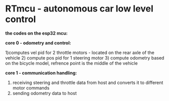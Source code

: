# RTmcu - autonomous car low level control
**the codes on the esp32 mcu:**

**core 0 - odometry and control:**

1)computes vel pid for 2 throttle motors - located on the rear axle of the vehicle
2) compute pos pid for 1 steering motor
3) compute odometry based on the bicycle model, refrence point is the middle of the vehicle

**core 1 - communication handling:**

1) receiving steering and throttle data from host and converts it to different motor commands
2) sending odometry data to host


